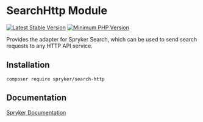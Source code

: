 # SearchHttp Module
[![Latest Stable Version](https://poser.pugx.org/spryker/search-http/v/stable.svg)](https://packagist.org/packages/spryker/search-http)
[![Minimum PHP Version](https://img.shields.io/badge/php-%3E%3D%208.1-8892BF.svg)](https://php.net/)

Provides the adapter for Spryker Search, which can be used to send search requests to any HTTP API service.

## Installation

```
composer require spryker/search-http
```

## Documentation

[Spryker Documentation](https://docs.spryker.com)
